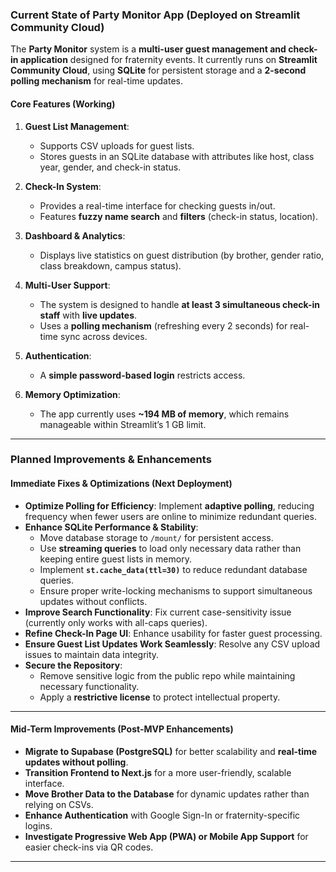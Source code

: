 ### **Current State of Party Monitor App (Deployed on Streamlit Community Cloud)**  
The **Party Monitor** system is a **multi-user guest management and check-in application** designed for fraternity events. It currently runs on **Streamlit Community Cloud**, using **SQLite** for persistent storage and a **2-second polling mechanism** for real-time updates.  

#### **Core Features (Working)**
1. **Guest List Management**:  
   - Supports CSV uploads for guest lists.  
   - Stores guests in an SQLite database with attributes like host, class year, gender, and check-in status.  

2. **Check-In System**:  
   - Provides a real-time interface for checking guests in/out.  
   - Features **fuzzy name search** and **filters** (check-in status, location).  

3. **Dashboard & Analytics**:  
   - Displays live statistics on guest distribution (by brother, gender ratio, class breakdown, campus status).  

4. **Multi-User Support**:  
   - The system is designed to handle **at least 3 simultaneous check-in staff** with **live updates**.  
   - Uses a **polling mechanism** (refreshing every 2 seconds) for real-time sync across devices.  

5. **Authentication**:  
   - A **simple password-based login** restricts access.  

6. **Memory Optimization**:  
   - The app currently uses **~194 MB of memory**, which remains manageable within Streamlit’s 1 GB limit.  

---


### **Planned Improvements & Enhancements**

#### **Immediate Fixes & Optimizations (Next Deployment)**

- **Optimize Polling for Efficiency**: Implement **adaptive polling**, reducing frequency when fewer users are online to minimize redundant queries.
- **Enhance SQLite Performance & Stability**:
    - Move database storage to `/mount/` for persistent access.
    - Use **streaming queries** to load only necessary data rather than keeping entire guest lists in memory.
    - Implement **`st.cache_data(ttl=30)`** to reduce redundant database queries.
    - Ensure proper write-locking mechanisms to support simultaneous updates without conflicts.
- **Improve Search Functionality**: Fix current case-sensitivity issue (currently only works with all-caps queries).
- **Refine Check-In Page UI**: Enhance usability for faster guest processing.
- **Ensure Guest List Updates Work Seamlessly**: Resolve any CSV upload issues to maintain data integrity.
- **Secure the Repository**:
    - Remove sensitive logic from the public repo while maintaining necessary functionality.
    - Apply a **restrictive license** to protect intellectual property.

---

#### **Mid-Term Improvements (Post-MVP Enhancements)**
- **Migrate to Supabase (PostgreSQL)** for better scalability and **real-time updates without polling**.  
- **Transition Frontend to Next.js** for a more user-friendly, scalable interface.  
- **Move Brother Data to the Database** for dynamic updates rather than relying on CSVs.  
- **Enhance Authentication** with Google Sign-In or fraternity-specific logins.  
- **Investigate Progressive Web App (PWA) or Mobile App Support** for easier check-ins via QR codes.  
 

---




